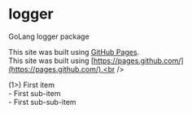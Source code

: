 # logger
GoLang logger package

This site was built using [GitHub Pages](https://pages.github.com/).<br />
This site was built using [https://pages.github.com/](https://pages.github.com/).<br />

(1>) First item<br />
     - First sub-item<br />
	   - First sub-sub-item<br />
